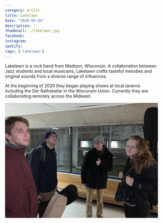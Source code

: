```yaml
---
category: artist
title: Lakelawn
date: "2020-05-05"
description: ''
thumbnail: ./lakelawn.jpg
facebook: 
instagram:
spotify:
tags: ['lakelawn']
---
```

Lakelawn is a rock band from Madison, Wisconsin. A collaboration between Jazz students and local musicians, Lakelawn crafts tasteful melodies and original sounds from a diverse range of influences. 

At the beginning of 2020 they began playing shows at local taverns including the Der Rathskellar in the Wisconsin Union. Currently they are collaborating remotely across the Midwest.

![Lakelawn](./lakelawn-1.jpg)

